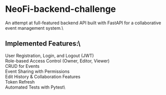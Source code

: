 # NeoFi-backend-challenge

An attempt at full-featured backend API built with FastAPI for a collaborative event management system.\
## Implemented Features:\
  User Registration, Login, and Logout (JWT)\
  Role-based Access Control (Owner, Editor, Viewer)\
  CRUD for Events\
  Event Sharing with Permissions\
  Edit History & Collaboration Features\
  Token Refresh\
  Automated Tests with Pytest\
